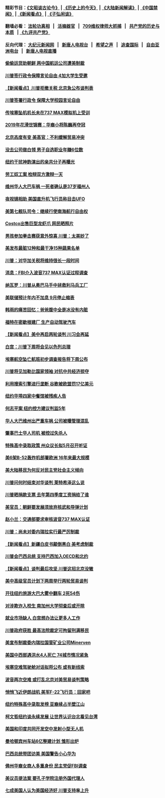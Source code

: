 #### 精彩节目：[《文昭谈古论今》](http://134.209.198.168/wenzhao) | [《历史上的今天》](http://134.209.198.168/today-in-history) | [《大陆新闻解读》](http://134.209.198.168/ntdtv-comedy) | [《中国禁闻》](http://134.209.198.168/ntdtv-news) | [《新闻看点》](http://134.209.198.168/news-insight) | [《子弘闲谈》](http://134.209.198.168/zihongxiantan/) 

  #### 翻墙必看： [法轮功真相](http://134.209.198.168:10000/videos/truth.html) &nbsp;&nbsp;|&nbsp;&nbsp; [活摘器官](http://134.209.198.168:10000/videos/res/Organs/) &nbsp;&nbsp;|&nbsp;&nbsp; [709维权律师大抓捕](http://134.209.198.168:10000/videos/709/) &nbsp;&nbsp;|&nbsp;&nbsp; [共产党的历史与本质](http://134.209.198.168:10000/videos/jiuping/) &nbsp;&nbsp;| [《九评共产党》](http://134.209.198.168:10000/videos/jiuping/) 

#### 反向代理： [大纪元新闻网](http://134.209.198.168:10080/) &nbsp;&nbsp;|&nbsp;&nbsp; [新唐人电视台](http://134.209.198.168:8000/) &nbsp;&nbsp;|&nbsp;&nbsp; [希望之声](http://134.209.198.168:8200/) &nbsp;&nbsp;|&nbsp;&nbsp; [追查国际](http://134.209.198.168:10010/) &nbsp;&nbsp;|&nbsp;&nbsp; [自由亚洲电台](http://134.209.198.168:9800/) &nbsp;&nbsp;|&nbsp;&nbsp; [新唐人电视直播](http://134.209.198.168/) 

#### [偷偷运货助朝鲜 两中国航运公司遭美制裁](../pages/nsc412/n11130664.md?t=03220336) 

#### [川普签行政令保障言论自由 4加大学生受邀](../pages/nsc412/n11130756.md?t=03220336) 

#### [【新闻看点】川普拒撤关税 北京急公布谈判表](../pages/nsc412/n11130393.md?t=03220336) 

#### [川普签署行政令 保障大学校园言论自由](../pages/nsc412/n11130545.md?t=03220336) 

#### [传埃塞坠机机长未在737 MAX模拟机上受训](../pages/nsc412/n11130401.md?t=03220336) 

#### [2019年花滑世锦赛：华裔小将陈巍再夺冠](../pages/nsc412/n11130389.md?t=03220336) 

#### [北京态度有变 美高官：不利缓解贸易冲突](../pages/nsc412/n11130034.md?t=03220336) 

#### [没去公司做白领 男子自选职业年赚6位数](../pages/nsc412/n11129726.md?t=03220336) 

#### [纽约干扰神韵演出的亲共分子再曝光](../pages/nsc412/n11128829.md?t=03220336) 

#### [劳工奴工案 检辩双方激辩一天](../pages/nsc412/n11129412.md?t=03220336) 

#### [维州华人大巴车祸 一死者确认是37岁福州人](../pages/nsc412/n11129367.md?t=03220336) 

#### [夜视镜相助 美国直升机飞行员称目击UFO](../pages/nsc412/n11129163.md?t=03220336) 

#### [美第七舰队司令：继续行使南海航行自由权](../pages/nsc412/n11128911.md?t=03220336) 

#### [Costco出售巨型龙虾爪 网民晒照片](../pages/nsc412/n11128305.md?t=03220336) 

#### [男孩参加拳击赛获意外惊喜 川普：太美妙了](../pages/nsc412/n11128281.md?t=03220336) 

#### [美发布最脏12种和最干净15种蔬果名单](../pages/nsc412/n11128003.md?t=03220336) 

#### [川普：对华加关税将维持很长一段时间](../pages/nsc412/n11127622.md?t=03220336) 

#### [消息：FBI介入波音737 MAX认证过程调查](../pages/nsc412/n11127985.md?t=03220336) 

#### [纳瓦罗：川普从奥巴马手中拯救利马兵工厂](../pages/nsc412/n11127806.md?t=03220336) 

#### [美联储预计年内不加息 9月停止缩表](../pages/nsc412/n11127828.md?t=03220336) 

#### [韩雨的痛苦回忆：爸爸腹中全是冰没有内脏](../pages/nsc412/n11127709.md?t=03220336) 

#### [福特在密歇根建厂 生产自动驾驶汽车](../pages/nsc412/n11127765.md?t=03220336) 

#### [【新闻看点】美中再启两轮谈判 川习会再延](../pages/nsc412/n11127257.md?t=03220336) 

#### [白宫：川普下周将会见以色列总理](../pages/nsc412/n11127676.md?t=03220336) 

#### [埃塞航空坠亡航班初步调查报告将下周公布](../pages/nsc412/n11127328.md?t=03220336) 

#### [川普将见加勒比国家领袖 对抗中共经济掠夺](../pages/nsc412/n11127424.md?t=03220336) 

#### [利用搜索引擎进行垄断 谷歌被欧盟罚17亿美元](../pages/nsc412/n11127294.md?t=03220336) 

#### [纽约华埠四家中餐馆被残疾人告](../pages/nsc412/n11126793.md?t=03220336) 

#### [何志平案 纽约控方建议判监5年](../pages/nsc412/n11126830.md?t=03220336) 

#### [华人大巴维州出严重车祸 公司被曝管理混乱](../pages/nsc412/n11126839.md?t=03220336) 

#### [肇事巴士华人司机 被控过失杀人](../pages/nsc412/n11126835.md?t=03220336) 

#### [特殊高中录取政策 州众议长拟5月召开听证](../pages/nsc412/n11126818.md?t=03220336) 

#### [美6架B-52轰炸机部署欧洲 16年来最大规模](../pages/nsc412/n11126396.md?t=03220336) 

#### [美大陆移民为何反对民主党社会主义倾向](../pages/nsc412/n11124757.md?t=03220336) 

#### [川普问何时结束对华谈判 莱特希泽这么说](../pages/nsc412/n11125819.md?t=03220336) 

#### [川普晒捐款支票 去年第四季度工资捐给了谁](../pages/nsc412/n11125569.md?t=03220336) 

#### [美官员：朝鲜要发展须放弃核武和导弹计划](../pages/nsc412/n11125592.md?t=03220336) 

#### [赵小兰：交通部要求审核波音737 MAX认证](../pages/nsc412/n11125495.md?t=03220336) 

#### [川普：尚未对委内瑞拉实行最严厉制裁](../pages/nsc412/n11125364.md?t=03220336) 

#### [【新闻看点】新疆白皮书颠倒黑白 美考虑制裁](../pages/nsc412/n11125158.md?t=03220336) 

#### [川普会巴西总统 支持巴西加入OECD和北约](../pages/nsc412/n11125224.md?t=03220336) 

#### [【新闻看点】谈判最后攻坚 川普这招北京没辙](../pages/nsc412/n11124773.md?t=03220336) 

#### [美中高级官员计划下两周举行两轮贸易谈判](../pages/nsc412/n11125232.md?t=03220336) 

#### [开往纽约旅游大巴大雾中翻车 2死54伤](../pages/nsc412/n11125299.md?t=03220336) 

#### [对涉欺诈入校生 南加州大学彻查后或开除](../pages/nsc412/n11124970.md?t=03220336) 

#### [就业市场缺人 白宫想办法让更多人工作](../pages/nsc412/n11125237.md?t=03220336) 

#### [川普政府获胜 最高法院裁定可拘留刑满移民](../pages/nsc412/n11125178.md?t=03220336) 

#### [美宣布制裁委内瑞拉国营矿业公司Minerven](../pages/nsc412/n11124750.md?t=03220336) 

#### [美国中西部遇洪水4人死亡 74城市情况紧急](../pages/nsc412/n11124747.md?t=03220336) 

#### [埃塞空难驾驶舱对话拟将公布 或有新线索](../pages/nsc412/n11124659.md?t=03220336) 

#### [波音两次空难 或打乱北京对美贸易谈判策略](../pages/nsc412/n11124570.md?t=03220336) 

#### [悄悄飞近伊朗战机 美军F-22飞行员：回家吧](../pages/nsc412/n11124228.md?t=03220336) 

#### [纽约特殊高中录取发榜 亚裔续占半壁江山](../pages/nsc412/n11124179.md?t=03220336) 

#### [柯文哲纽约谈永续发展 让世界认识台北看见台湾](../pages/nsc412/n11124110.md?t=03220336) 

#### [美国和印度共同开发空中发射小型无人机](../pages/nsc412/n11124071.md?t=03220336) 

#### [曼哈顿宾州车站6亿整建计划 雏形出炉](../pages/nsc412/n11124085.md?t=03220336) 

#### [巴西总统带团访美 美国警告小心华为](../pages/nsc412/n11123069.md?t=03220336) 

#### [佛州华裔女商人多重身份 民主党促FBI调查](../pages/nsc412/n11123820.md?t=03220336) 

#### [美议员提法案 要孔子学院注册外国代理人](../pages/nsc412/n11123437.md?t=03220336) 

#### [七成美国人认为美国经济好 川普支持率上升](../pages/nsc412/n11123076.md?t=03220336) 

